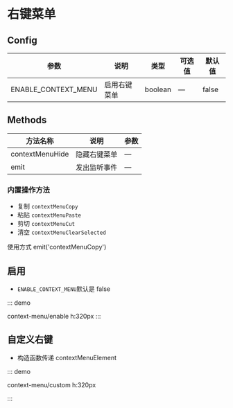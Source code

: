 # 右键菜单

## Config

| 参数                | 说明         | 类型    | 可选值 | 默认值 |
| ------------------- | ------------ | ------- | ------ | ------ |
| ENABLE_CONTEXT_MENU | 启用右键菜单 | boolean | —      | false  |

## Methods

| 方法名称        | 说明         | 参数 |
| --------------- | ------------ | ---- |
| contextMenuHide | 隐藏右键菜单 | —    |
| emit            | 发出监听事件 | —    |

### 内置操作方法

-   复制 `contextMenuCopy`
-   粘贴 `contextMenuPaste`
-   剪切 `contextMenuCut`
-   清空 `contextMenuClearSelected`

使用方式 emit('contextMenuCopy')

## 启用

-   `ENABLE_CONTEXT_MENU`默认是 false

::: demo

context-menu/enable 
h:320px
:::

## 自定义右键

-   构造函数传递 contextMenuElement

::: demo

context-menu/custom
h:320px 

:::
